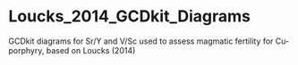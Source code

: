 # Loucks_2014_GCDkit_Diagrams
GCDkit diagrams for Sr/Y and V/Sc used to assess magmatic fertility for Cu-porphyry, based on Loucks (2014)
